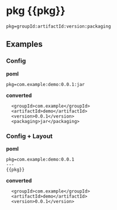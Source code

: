 # pkg {{pkg}}
```
pkg=groupId:artifactId:version:packaging
```


## Examples
### Config
**poml**
```
pkg=com.example:demo:0.0.1:jar
```

**converted**
```
  <groupId>com.example</groupId>
  <artifactId>demo</artifactId>
  <version>0.0.1</version>
  <packaging>jar</packaging>
```

### Config + Layout
**poml**
```
pkg=com.example:demo:0.0.1
---
{{pkg}}
```

**converted**
```
  <groupId>com.example</groupId>
  <artifactId>demo</artifactId>
  <version>0.0.1</version>
```